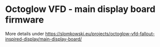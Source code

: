# Octoglow VFD - main display board firmware

More details under https://slomkowski.eu/projects/octoglow-vfd-fallout-inspired-display/main-display-board/